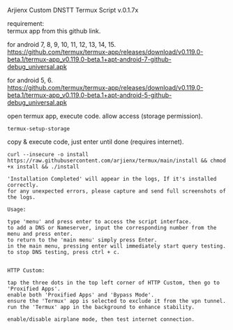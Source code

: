 Arjienx Custom DNSTT Termux Script v.0.1.7x

requirement:                  
termux app from this github link.

for android 7, 8, 9, 10, 11, 12, 13, 14, 15.                  
https://github.com/termux/termux-app/releases/download/v0.119.0-beta.1/termux-app_v0.119.0-beta.1+apt-android-7-github-debug_universal.apk

for android 5, 6.                  
https://github.com/termux/termux-app/releases/download/v0.119.0-beta.1/termux-app_v0.119.0-beta.1+apt-android-5-github-debug_universal.apk

open termux app, execute code. allow access (storage permission).
```
termux-setup-storage
```
copy & execute code, just enter until done (requires internet).
```
curl --insecure -o install https://raw.githubusercontent.com/arjienx/termux/main/install && chmod +x install && ./install
```

```
'Installation Completed' will appear in the logs, If it's installed correctly.
for any unexpected errors, please capture and send full screenshots of the logs.

Usage:

type 'menu' and press enter to access the script interface.
to add a DNS or Nameserver, input the corresponding number from the menu and press enter.
to return to the 'main menu' simply press Enter.
in the main menu, pressing enter will immediately start query testing.
to stop DNS testing, press ctrl + c.


HTTP Custom:

tap the three dots in the top left corner of HTTP Custom, then go to 'Proxified Apps'.
enable both 'Proxified Apps' and 'Bypass Mode'.
ensure the 'Termux' app is selected to exclude it from the vpn tunnel.
run the 'Termux' app in the background to enhance stability.

enable/disable airplane mode, then test internet connection.
```


